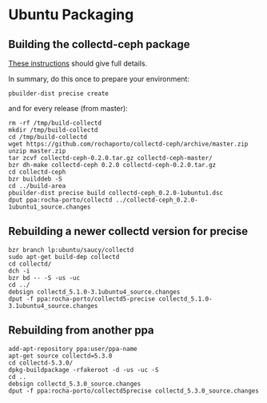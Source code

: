 # Ubuntu Packaging

## Building the collectd-ceph package

[These instructions](http://packaging.ubuntu.com/html/packaging-new-software.html) should give full details.

In summary, do this once to prepare your environment:
```
pbuilder-dist precise create
```

and for every release (from master):
```
rm -rf /tmp/build-collectd
mkdir /tmp/build-collectd
cd /tmp/build-collectd
wget https://github.com/rochaporto/collectd-ceph/archive/master.zip
unzip master.zip
tar zcvf collectd-ceph-0.2.0.tar.gz collectd-ceph-master/
bzr dh-make collectd-ceph 0.2.0 collectd-ceph-0.2.0.tar.gz
cd collectd-ceph
bzr builddeb -S
cd ../build-area
pbuilder-dist precise build collectd-ceph_0.2.0-1ubuntu1.dsc
dput ppa:rocha-porto/collectd ../collectd-ceph_0.2.0-1ubuntu1_source.changes
```

## Rebuilding a newer collectd version for precise

```
bzr branch lp:ubuntu/saucy/collectd
sudo apt-get build-dep collectd
cd collectd/
dch -i
bzr bd -- -S -us -uc
cd ../
debsign collectd_5.1.0-3.1ubuntu4_source.changes
dput -f ppa:rocha-porto/collectd5-precise collectd_5.1.0-3.1ubuntu4_source.changes
```

## Rebuilding from another ppa

```
add-apt-repository ppa:user/ppa-name
apt-get source collectd=5.3.0
cd collectd-5.3.0/
dpkg-buildpackage -rfakeroot -d -us -uc -S
cd ..
debsign collectd_5.3.0_source.changes
dput -f ppa:rocha-porto/collectd5precise collectd_5.3.0_source.changes
```

